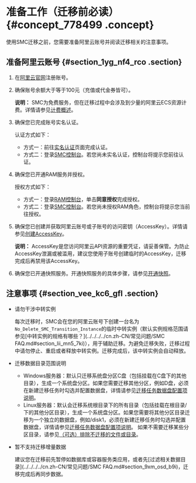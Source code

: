 # 准备工作（迁移前必读） {#concept_778499 .concept}

使用SMC迁移之前，您需要准备阿里云账号并阅读迁移相关的注意事项。

## 准备阿里云账号 {#section_1yg_nf4_rco .section}

1.  在[阿里云官网](https://account.aliyun.com/register/register.htm)注册账号。
2.  确保账号余额大于等于100元（充值或代金券皆可）。

    **说明：** SMC为免费服务，但在迁移过程中会涉及到少量的阿里云ECS资源计费。详情请参见[计费概述](../../../../cn.zh-CN/产品定价/产品定价.md#)。

3.  确保您已完成账号实名认证。

    认证方式如下：

    -   方式一：前往[实名认证](https://account.console.aliyun.com/v2/#/authc/types)页面完成认证。
    -   方式二：登录[SMC控制台](https://smc.console.aliyun.com)。若您尚未实名认证，控制台将提示您前往认证。
4.  确保您已开通RAM服务并授权。

    授权方式如下：

    -   方式一：登录[RAM控制台](https://ram.console.aliyun.com/#/role/authorize?request=%7B%22Requests%22:%20%7B%22request1%22:%20%7B%22RoleName%22:%20%22AliyunSMCDefaultRole%22,%20%22TemplateId%22:%20%22DefaultRole%22%7D%7D,%20%22ReturnUrl%22:%20%22https:%2F%2Fsmc.console.aliyun.com%2F%22,%20%22Service%22:%20%22SMC%22%7D)，单击**同意授权**完成授权。
    -   方式二：登录[SMC控制台](https://smc.console.aliyun.com)。若您尚未授权RAM角色，控制台将提示您当前往授权。
5.  确保您已创建并获取阿里云账号或子账号的访问密钥（AccessKey）。详情请参见[创建AccessKey](../../../../cn.zh-CN/通用参考/创建AccessKey.md#)。

    **说明：** AccessKey是您访问阿里云API资源的重要凭证，请妥善保管。为防止AccessKey泄漏或被滥用，建议您使用子账号创建临时的AccessKey，迁移完成后再禁用该AccessKey。

6.  确保您已开通快照服务。开通快照服务的具体步骤，请参见[开通快照](../../../../cn.zh-CN/快照/使用快照/开通快照.md#)。

## 注意事项 {#section_vee_kc6_gfl .section}

-   请勿干涉中转实例

    每次迁移时，SMC会在您的阿里云账号下创建一台名为`No_Delete_SMC_Transition_Instance`的临时中转实例（默认实例规格范围请参见[中转实例的规格有哪些？](../../../../cn.zh-CN/常见问题/SMC FAQ.md#section_lii_mn5_7ki)），用于辅助迁移。为避免迁移失败，迁移过程中请勿停止、重启或者释放中转实例。迁移完成后，该中转实例会自动释放。

-   迁移数据目录范围说明

    -   Windows服务器：默认只迁移系统盘分区C盘（包括挂载在C盘下的其他目录），生成一个系统盘分区。如果您需要迁移其他分区，例如D盘，必须在新建迁移任务时勾选并配置数据盘，详情请参见[迁移任务数据盘配置项说明](cn.zh-CN/用户指南/操作控制台.md#table_pv7_ll3_9ko)。
    -   Linux服务器：默认会迁移系统根目录下的所有目录（包括挂载在根目录/下的其他分区目录），生成一个系统盘分区。如果您需要将其他分区目录迁移为一个独立的数据盘，例如/disk1，必须在新建迁移任务时勾选并配置数据盘，详情请参见[迁移任务数据盘配置项说明](cn.zh-CN/用户指南/操作控制台.md#table_pv7_ll3_9ko)。 如果不需要迁移某些分区目录，请参见[（可选）排除不迁移的文件或目录](cn.zh-CN/用户指南/操作迁移源.md#step_4dv_fwg_doq)。
-   暂不支持迁移增量数据

    建议您在迁移前先暂停如数据库或容器服务类应用，或者先[过滤相关数据目录](../../../../cn.zh-CN/常见问题/SMC FAQ.md#section_9xm_osd_b9i)，迁移完成后再同步数据。


